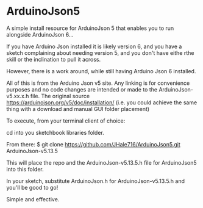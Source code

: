 # ArduinoJson5
A simple install resource for ArduinoJson 5 that enables you to run alongside ArduinoJson 6... 

If you have Arduino Json installed it is likely version 6, and you have a sketch complaining about needing version 5, and you don't have eithe rthe skill or the inclination to pull it across. 

However, there is a work around, while still having Arduino Json 6 installed.

All of this is from the Arduino Json v5 site. 
Any linking is for convenience purposes and no code changes are intended or made to the ArduinoJson-v5.xx.x.h file. 
The original source https://arduinojson.org/v5/doc/installation/ 
(i.e. you could achieve the same thing with a download and manual GUI folder placement)

To execute, from your terminal client of choice:

cd into you sketchbook libraries folder.

From there:
  $ git clone https://github.com/JHale716/ArduinoJson5.git ArduinoJson-v5.13.5

This will place the repo and the ArduinoJson-v5.13.5.h file for ArduinoJson5 into this folder.

In your sketch, substitute ArduinoJson.h for ArduinoJson-v5.13.5.h and you'll be good to go!

Simple and effective.
